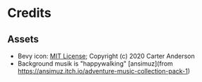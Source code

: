 # Credits

## Assets

* Bevy icon: [MIT License](licenses/Bevy_MIT_License.md); Copyright (c) 2020 Carter Anderson
* Background musik is "happywalking" [ansimuz](from https://ansimuz.itch.io/adventure-music-collection-pack-1)

